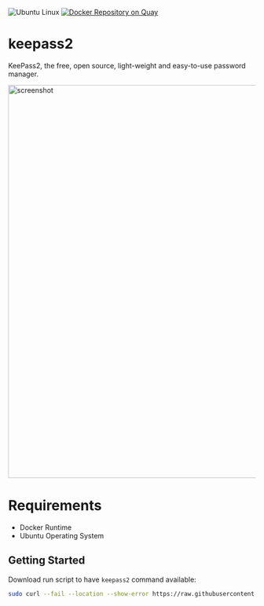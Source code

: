 ![Ubuntu Linux](https://img.shields.io/badge/tested-ubuntu-green.svg) [![Docker Repository on Quay](https://quay.io/repository/suckowbiz/keepass2/status "Docker Repository on Quay")](https://quay.io/repository/suckowbiz/keepass2)

# keepass2

KeePass2, the free, open source, light-weight and easy-to-use password manager.

<img src="https://www.dominik-reichl.de/images/preview_keepass.jpg" alt="screenshot" width="800" />

# Requirements

- Docker Runtime
- Ubuntu Operating System

## Getting Started

Download run script to have `keepass2` command available:

```bash
sudo curl --fail --location --show-error https://raw.githubusercontent.com/suckowbiz/dockerside/master/keepass2/keepass2 -o /usr/local/bin/keepass2 && sudo chmod +x /usr/local/bin/keepass2
```
